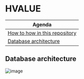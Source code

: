 # HVALUE

Agenda  | 
------------- | 
[How to how in this repository](https://github.com/dsc-ucu-lviv/hvalue/wiki/How-to-work.-Instruction.)  | 
[Database architecture](#database-architecture)  | 

## Database architecture
![image](https://drive.google.com/uc?export=view&id=18R-XAwqOLxwGcvLkoVmqv7GY6e6ylb9K)

